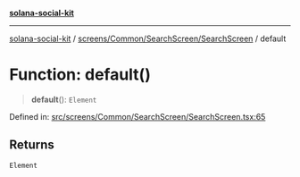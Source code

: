 [**solana-social-kit**](../../../../../README.md)

***

[solana-social-kit](../../../../../README.md) / [screens/Common/SearchScreen/SearchScreen](../README.md) / default

# Function: default()

> **default**(): `Element`

Defined in: [src/screens/Common/SearchScreen/SearchScreen.tsx:65](https://github.com/SendArcade/solana-social-starter/blob/98f94bb63d3814df24512365f6ae706d273e698f/src/screens/Common/SearchScreen/SearchScreen.tsx#L65)

## Returns

`Element`

